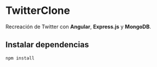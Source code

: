 # TwitterClone

Recreación de Twitter con **Angular**, **Express.js** y **MongoDB**. 

## Instalar dependencias

```
npm install 
```

